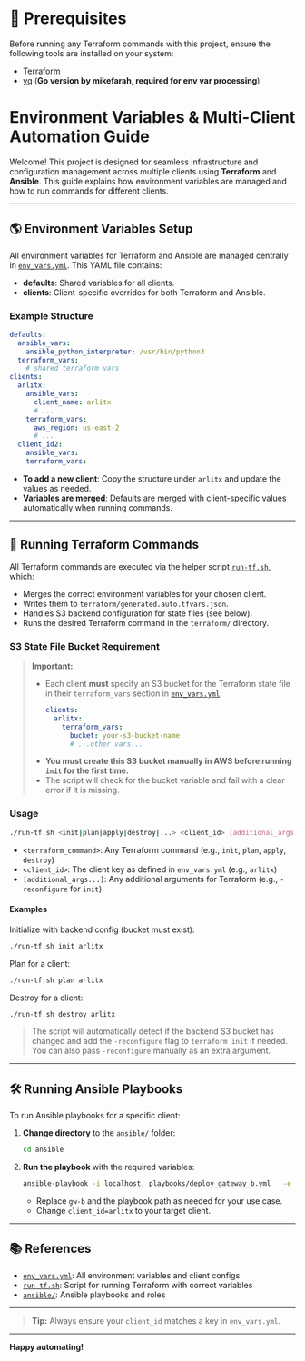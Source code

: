 # 📝 Prerequisites

Before running any Terraform commands with this project, ensure the following tools are installed on your system:

- [Terraform](https://www.terraform.io/downloads.html)
- [yq](https://github.com/mikefarah/yq) (**Go version by mikefarah, required for env var processing**)

# Environment Variables & Multi-Client Automation Guide

Welcome! This project is designed for seamless infrastructure and configuration management across multiple clients using **Terraform** and **Ansible**. This guide explains how environment variables are managed and how to run commands for different clients.

---

## 🌎 Environment Variables Setup

All environment variables for Terraform and Ansible are managed centrally in [`env_vars.yml`](./env_vars.yml). This YAML file contains:

- **defaults**: Shared variables for all clients.
- **clients**: Client-specific overrides for both Terraform and Ansible.

### Example Structure

```yaml
defaults:
  ansible_vars:
    ansible_python_interpreter: /usr/bin/python3
  terraform_vars:
    # shared terraform vars
clients:
  arlitx:
    ansible_vars:
      client_name: arlitx
      # ...
    terraform_vars:
      aws_region: us-east-2
      # ...
  client_id2:
    ansible_vars:
    terraform_vars:
```

- **To add a new client**: Copy the structure under `arlitx` and update the values as needed.
- **Variables are merged**: Defaults are merged with client-specific values automatically when running commands.

---

## 🚀 Running Terraform Commands

All Terraform commands are executed via the helper script [`run-tf.sh`](./run-tf.sh), which:

- Merges the correct environment variables for your chosen client.
- Writes them to `terraform/generated.auto.tfvars.json`.
- Handles S3 backend configuration for state files (see below).
- Runs the desired Terraform command in the `terraform/` directory.

### S3 State File Bucket Requirement

> **Important:**
>
> - Each client **must** specify an S3 bucket for the Terraform state file in their `terraform_vars` section in [`env_vars.yml`](./env_vars.yml):
>   ```yaml
>   clients:
>     arlitx:
>       terraform_vars:
>         bucket: your-s3-bucket-name
>         # ...other vars...
>   ```
> - **You must create this S3 bucket manually in AWS before running `init` for the first time.**
> - The script will check for the bucket variable and fail with a clear error if it is missing.

### Usage

```bash
./run-tf.sh <init|plan|apply|destroy|...> <client_id> [additional_args...]
```

- `<terraform_command>`: Any Terraform command (e.g., `init`, `plan`, `apply`, `destroy`)
- `<client_id>`: The client key as defined in `env_vars.yml` (e.g., `arlitx`)
- `[additional_args...]`: Any additional arguments for Terraform (e.g., `-reconfigure` for `init`)

#### Examples

Initialize with backend config (bucket must exist):

```bash
./run-tf.sh init arlitx
```

Plan for a client:

```bash
./run-tf.sh plan arlitx
```

Destroy for a client:

```bash
./run-tf.sh destroy arlitx
```

> The script will automatically detect if the backend S3 bucket has changed and add the `-reconfigure` flag to `terraform init` if needed. You can also pass `-reconfigure` manually as an extra argument.

---

## 🛠️ Running Ansible Playbooks

To run Ansible playbooks for a specific client:

1. **Change directory** to the `ansible/` folder:
   ```bash
   cd ansible
   ```
2. **Run the playbook** with the required variables:
   ```bash
   ansible-playbook -i localhost, playbooks/deploy_gateway_b.yml   -e "client_id=arlitx"
   ```
   - Replace `gw-b` and the playbook path as needed for your use case.
   - Change `client_id=arlitx` to your target client.

---

## 📚 References

- [`env_vars.yml`](./env_vars.yml): All environment variables and client configs
- [`run-tf.sh`](./run-tf.sh): Script for running Terraform with correct variables
- [`ansible/`](./ansible/): Ansible playbooks and roles

---

> **Tip:** Always ensure your `client_id` matches a key in `env_vars.yml`.

---

**Happy automating!**
